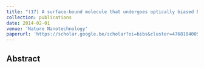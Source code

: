 ```yaml
---
title: "(17) A surface-bound molecule that undergoes optically biased Brownian rotation"
collection: publications
date: 2014-02-01
venue: 'Nature Nanotechnology'
paperurl: 'https://scholar.google.be/scholar?oi=bibs&cluster=4768184005452428216&btnI=1&hl=en'
---
```


<h2> Abstract </h2>
<p align= "justify">
